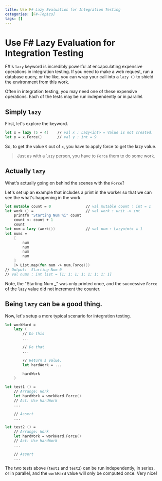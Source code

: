 ```yaml
---
title: Use F# Lazy Evaluation for Integration Testing
categories: [F#-Topics]
tags: []
---
```


# Use F# Lazy Evaluation for Integration Testing

F#'s `lazy` keyword is incredibly powerful at encapsulating expensive operations in integration testing.  If you need to make a web request, run a database query, or the like, you can wrap your call into a `lazy ()` to shield the environment from this work.  

Often in integration testing, you may need one of these expensive operations.  Each of the tests may be run independently or in parallel.  

## Simply `lazy`

First, let's explore the keyword.

```fsharp
let x = lazy (5 + 4)    // val x : Lazy<int> = Value is not created.
let y = x.Force()       // val y : int = 9
```

So, to get the value `9` out of `x`, you have to apply force to get the lazy value.  

> Just as with a `lazy` person, you have to `Force` them to do some work.

## Actually `lazy`

What's actually going on behind the scenes with the `Force`? 

Let's set up an example that includes a print in the worker so that we can see the what's happening in the work.

```fsharp
let mutable count = 0                // val mutable count : int = 1
let work () =                        // val work : unit -> int
    printfn "Starting Num %i" count
    count <- count + 1
    count                                            
let num = lazy (work())              // val num : Lazy<int> = 1
let nums =
    [
        num
        num
        num
        num
    ]
    |> List.map(fun num -> num.Force())
// Output:  Starting Num 0
// val nums : int list = [1; 1; 1; 1; 1; 1; 1; 1]
```

Note, the "Starting Num _" was only printed once, and the successive `Force` of the `lazy` value did not increment the counter.

## Being `lazy` can be a good thing.

Now, let's setup a more typical scenario for integration testing.

```fsharp
let workHard =
    lazy (
        // Do this
        ...

        // Do that
        ...

        // Return a value.
        let hardWork = ...

        hardWork
    )

let test1 () = 
    // Arrange: Work
    let hardWork = workHard.Force()
    // Act: Use hardWork
    ...

    // Assert
    ...

let test2 () = 
    // Arrange: Work
    let hardWork = workHard.Force()
    // Act: Use hardWork
    ...

    // Assert
    ...

```

The two tests above (`test1` and `test2`) can be run independently, in series, or in parallel, and the `workHard` value will only be computed once.  Very nice!
